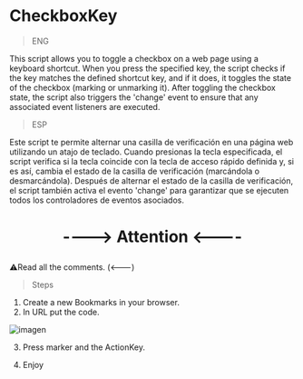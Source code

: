 # CheckboxKey

> ENG

This script allows you to toggle a checkbox on a web page using a keyboard shortcut. When you press the specified key, the script checks if the key matches the defined shortcut key, and if it does, it toggles the state of the checkbox (marking or unmarking it). After toggling the checkbox state, the script also triggers the 'change' event to ensure that any associated event listeners are executed. 

> ESP

Este script te permite alternar una casilla de verificación en una página web utilizando un atajo de teclado. Cuando presionas la tecla especificada, el script verifica si la tecla coincide con la tecla de acceso rápido definida y, si es así, cambia el estado de la casilla de verificación (marcándola o desmarcándola). Después de alternar el estado de la casilla de verificación, el script también activa el evento 'change' para garantizar que se ejecuten todos los controladores de eventos asociados.

#  <p align="center">----> Attention <----</p>
⚠️Read all the comments. (<---)

> Steps

1. Create a new Bookmarks in your browser.
2. In URL put the code.

![imagen](https://user-images.githubusercontent.com/45068622/235843879-a0e2e697-a2cd-4a68-b8e4-724b9f23ea94.png)

3. Press marker and the ActionKey.

4. Enjoy
